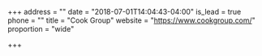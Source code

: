 +++
address = ""
date = "2018-07-01T14:04:43-04:00"
is_lead = true
phone = ""
title = "Cook Group"
website = "https://www.cookgroup.com/"
proportion = "wide"

+++
